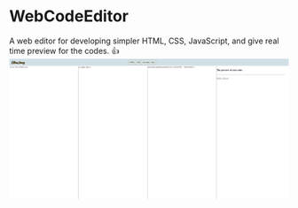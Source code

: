 # WebCodeEditor
A web editor for developing simpler HTML, CSS, JavaScript, and give real time preview for the codes. :+1:
![snapshot](https://github.com/Eldon-Jiang/WebCodeEditor/blob/master/preview.jpg)
